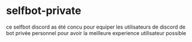 # selfbot-private

ce selfbot discord as été concu pour equiper les utilisateurs de discord de bot privée personnel pour avoir la meilleure experience utilisateur possible 
